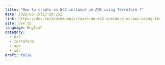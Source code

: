 ```yaml
---
title: "How to create an EC2 instance on AWS using Terraform ?"
date: 2022-05-15T17:28:25Z
link: https://dev.to/kcdchennai/create-an-ec2-instance-on-aws-using-terraform-4n8a?utm_medium=RSS&utm_source=news.12bit.vn
site: dev.to
language: English
category:
  - ec2
  - terraform
  - aws
  - iac
draft: false
---
```


